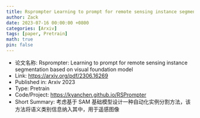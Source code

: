```yaml
---
title: Rsprompter Learning to prompt for remote sensing instance segmentation based on visual foundation model
author: Zack
date: 2023-07-16 00:00:00 +0800
categories: [Arxiv]
tags: [paper, Pretrain]
math: true
pin: false
---
```

- 论文名称: Rsprompter: Learning to prompt for remote sensing instance segmentation based on visual foundation model
- Link: https://arxiv.org/pdf/2306.16269
- Published in: Arxiv 2023
- Type: Pretrain
- Code/Project: https://kyanchen.github.io/RSPrompter
- Short Summary: 考虑基于 SAM 基础模型设计一种自动化实例分割方法，该方法将语义类别信息纳入其中，用于遥感图像

